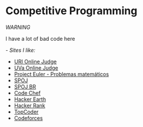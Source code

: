 # Competitive Programming

*WARNING*

I have a lot of bad code here

*- Sites I like:*

- [URI Online Judge](urionlinejudge.com.br)
- [UVa Online Judge](https://uva.onlinejudge.org/)
- [Project Euler - Problemas matemáticos](https://projecteuler.net/)
- [SPOJ](http://www.spoj.com/)
- [SPOJ BR](http://br.spoj.com/)
- [Code Chef](https://www.codechef.com/)
- [Hacker Earth](https://www.hackerearth.com/)
- [Hacker Rank](https://www.hackerrank.com/)
- [TopCoder](https://www.topcoder.com/)
- [Codeforces](codeforces.com)
